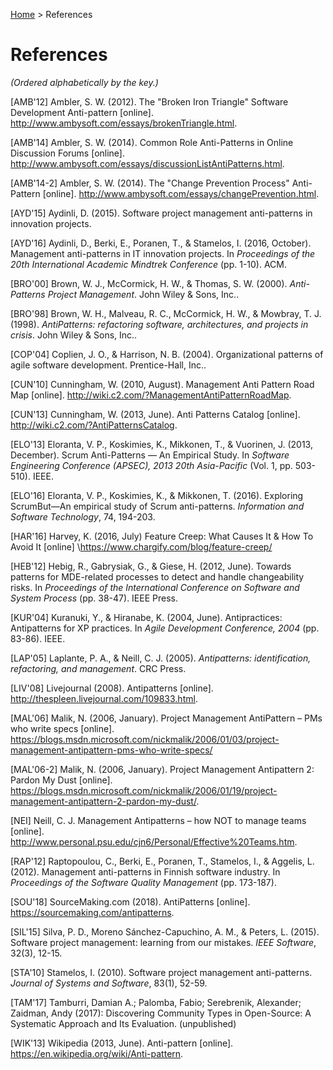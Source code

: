 [Home](README.md) > References
# References

_(Ordered alphabetically by the key.)_

[AMB'12] Ambler, S. W. (2012). The "Broken Iron Triangle" Software Development Anti-pattern [online]. http://www.ambysoft.com/essays/brokenTriangle.html.

[AMB'14] Ambler, S. W. (2014). Common Role Anti-Patterns in Online Discussion Forums [online]. http://www.ambysoft.com/essays/discussionListAntiPatterns.html.

[AMB'14-2] Ambler, S. W. (2014). The "Change Prevention Process" Anti-Pattern [online]. http://www.ambysoft.com/essays/changePrevention.html.

[AYD'15] Aydinli, D. (2015). Software project management anti-patterns in innovation projects.

[AYD'16] Aydinli, D., Berki, E., Poranen, T., & Stamelos, I. (2016, October). Management anti-patterns in IT innovation projects. In *Proceedings of the 20th International Academic Mindtrek Conference* (pp. 1-10). ACM. 

[BRO'00] Brown, W. J., McCormick, H. W., & Thomas, S. W. (2000). *Anti-Patterns Project Management*. John Wiley & Sons, Inc..

[BRO'98] Brown, W. H., Malveau, R. C., McCormick, H. W., & Mowbray, T. J. (1998). *AntiPatterns: refactoring software, architectures, and projects in crisis*. John Wiley & Sons, Inc..

[COP'04] Coplien, J. O., & Harrison, N. B. (2004). Organizational patterns of agile software development. Prentice-Hall, Inc..

[CUN'10] Cunningham, W. (2010, August). Management Anti Pattern Road Map [online]. http://wiki.c2.com/?ManagementAntiPatternRoadMap.

[CUN'13] Cunningham, W. (2013, June). Anti Patterns Catalog [online]. http://wiki.c2.com/?AntiPatternsCatalog.

[ELO'13] Eloranta, V. P., Koskimies, K., Mikkonen, T., & Vuorinen, J. (2013, December). Scrum Anti-Patterns — An Empirical Study. In *Software Engineering Conference (APSEC), 2013 20th Asia-Pacific* (Vol. 1, pp. 503-510). IEEE.

[ELO'16] Eloranta, V. P., Koskimies, K., & Mikkonen, T. (2016). Exploring ScrumBut—An empirical study of Scrum anti-patterns. *Information and Software Technology*, 74, 194-203.

[HAR'16] Harvey, K. (2016, July) Feature Creep: What Causes It & How To Avoid It [online] \https://www.chargify.com/blog/feature-creep/

[HEB'12] Hebig, R., Gabrysiak, G., & Giese, H. (2012, June). Towards patterns for MDE-related processes to detect and handle changeability risks. In *Proceedings of the International Conference on Software and System Process* (pp. 38-47). IEEE Press.

[KUR'04] Kuranuki, Y., & Hiranabe, K. (2004, June). Antipractices: Antipatterns for XP practices. In *Agile Development Conference, 2004* (pp. 83-86). IEEE.

[LAP'05] Laplante, P. A., & Neill, C. J. (2005). *Antipatterns: identification, refactoring, and management*. CRC Press.

[LIV'08] Livejournal (2008). Antipatterns [online]. http://thespleen.livejournal.com/109833.html.

[MAL'06] Malik, N. (2006, January). Project Management AntiPattern – PMs who write specs [online]. https://blogs.msdn.microsoft.com/nickmalik/2006/01/03/project-management-antipattern-pms-who-write-specs/

[MAL'06-2] Malik, N. (2006, January). Project Management Antipattern 2: Pardon My Dust [online]. https://blogs.msdn.microsoft.com/nickmalik/2006/01/19/project-management-antipattern-2-pardon-my-dust/.

[NEI] Neill, C. J. Management Antipatterns – how NOT to manage teams [online]. http://www.personal.psu.edu/cjn6/Personal/Effective%20Teams.htm.

[RAP'12] Raptopoulou, C., Berki, E., Poranen, T., Stamelos, I., & Aggelis, L. (2012). Management anti-patterns in Finnish software industry. In *Proceedings of the Software Quality Management* (pp. 173-187).

[SOU'18] SourceMaking.com (2018). AntiPatterns [online]. https://sourcemaking.com/antipatterns.

[SIL'15] Silva, P. D., Moreno Sánchez-Capuchino, A. M., & Peters, L. (2015). Software project management: learning from our mistakes. *IEEE Software*, 32(3), 12-15.

[STA'10] Stamelos, I. (2010). Software project management anti-patterns. *Journal of Systems and Software*, 83(1), 52-59.

[TAM'17] Tamburri, Damian A.; Palomba, Fabio; Serebrenik, Alexander; Zaidman, Andy (2017): Discovering Community Types in Open-Source: A Systematic Approach and Its Evaluation. (unpublished)

[WIK'13] Wikipedia (2013, June). Anti-pattern [online]. https://en.wikipedia.org/wiki/Anti-pattern.

